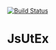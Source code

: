 [![Build Status](https://travis-ci.org/mintsoft/JsUtEx.svg?branch=master)](https://travis-ci.org/mintsoft/JsUtEx.svg?branch=master)

# JsUtEx
